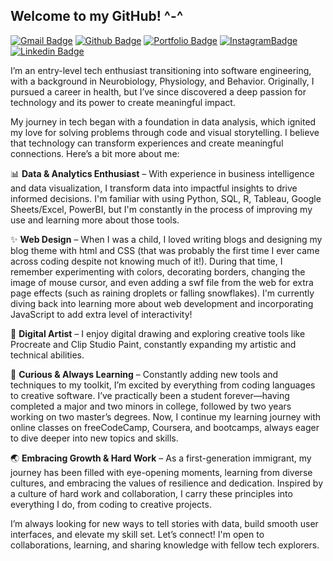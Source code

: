 
## Welcome to my GitHub! ^-^
[![Gmail Badge](https://img.shields.io/badge/-tsztin0217@gmail.com-c14438?style=flat&logo=Gmail&logoColor=white&link=mailto:tsztin0217@gmail.com)](mailto:tsztin0217@gmail.com) [![Github Badge](https://img.shields.io/badge/-tsztin0217-grey?style=flat&logo=github&logoColor=white&link=https://github.com/tsztin0217/)](https://www.github.com/tsztin0217/) [![Portfolio Badge](https://img.shields.io/badge/BusinessIntelligence-Portfolio-blue?style=flat&link=https://github.com/tsztin0217/Data-projects-TripleTen-/)](https://github.com/tsztin0217/Data-projects-TripleTen-/) 
[![InstagramBadge](https://img.shields.io/badge/instagram-%23000000.svg?&style=for-the-badge&logo=instagram&logoColor=white&link=https://github.com/tsztin0217/Data-projects-TripleTen-/)](https://instagram.com/chonkymaru) [![Linkedin Badge](https://img.shields.io/badge/linkedin-%231E77B5.svg?&style=for-the-badge&logo=linkedin&logoColor=white&link=https://www.linkedin.com/in/viviansoo/)](https://www.linkedin.com/in/viviansoo/)


<p align='left'>I’m an entry-level tech enthusiast transitioning into software engineering, with a background in Neurobiology, Physiology, and Behavior. Originally, I pursued a career in health, but I’ve since discovered a deep passion for technology and its power to create meaningful impact.

My journey in tech began with a foundation in data analysis, which ignited my love for solving problems through code and visual storytelling. I believe that technology can transform experiences and create meaningful connections. Here’s a bit more about me:

📊 **Data & Analytics Enthusiast** – With experience in business intelligence and data visualization, I transform data into impactful insights to drive informed decisions. I'm familiar with using Python, SQL, R, Tableau, Google Sheets/Excel, PowerBI, but I'm constantly in the process of improving my use and learning more about those tools.

✨ **Web Design** – When I was a child, I loved writing blogs and designing my blog theme with html and CSS (that was probably the first time I ever came across coding despite not knowing much of it!). During that time, I remember experimenting with colors, decorating borders, changing the image of mouse cursor, and even adding a swf file from the web for extra page effects (such as raining droplets or falling snowflakes). I'm currently diving back into learning more about web development and incorporating JavaScript to add extra level of interactivity! 

🎨 **Digital Artist** –  I enjoy digital drawing and exploring creative tools like Procreate and Clip Studio Paint, constantly expanding my artistic and technical abilities.

🚀 **Curious & Always Learning** – Constantly adding new tools and techniques to my toolkit, I’m excited by everything from coding languages to creative software. I’ve practically been a student forever—having completed a major and two minors in college, followed by two years working on two master’s degrees. Now, I continue my learning journey with online classes on freeCodeCamp, Coursera, and bootcamps, always eager to dive deeper into new topics and skills.

🌏 **Embracing Growth & Hard Work** – As a first-generation immigrant, my journey has been filled with eye-opening moments, learning from diverse cultures, and embracing the values of resilience and dedication. Inspired by a culture of hard work and collaboration, I carry these principles into everything I do, from coding to creative projects.

I’m always looking for new ways to tell stories with data, build smooth user interfaces, and elevate my skill set. Let’s connect! I'm open to collaborations, learning, and sharing knowledge with fellow tech explorers.</p>



